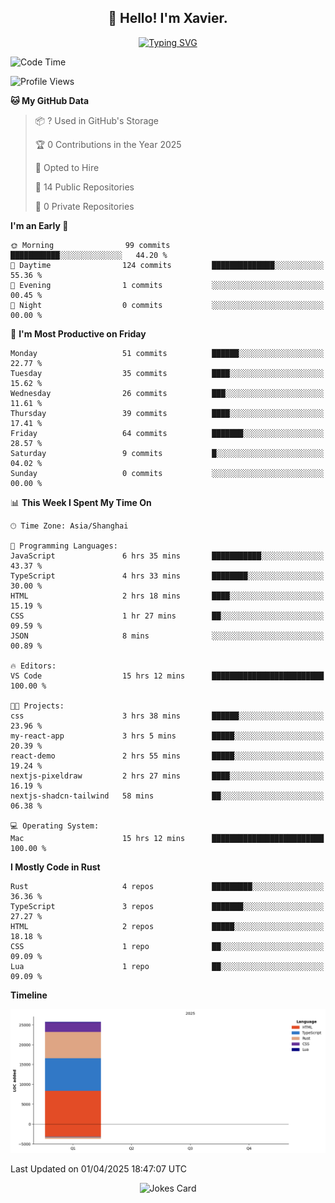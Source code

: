 <h2 align="center">👋 Hello! I'm Xavier.</h2>

<!-- typing svg starts -->
<div align="center">
 <a href="https://git.io/typing-svg"><img src="https://readme-typing-svg.demolab.com?font=Fira+Code&size=16&pause=1000&color=FFFFFFF0&width=435&lines=Fear+is+temporary.+Regret+is+forever." alt="Typing SVG" /></a>
</div>
<!-- typing svg ends -->

<!--START_SECTION:waka-->
![Code Time](http://img.shields.io/badge/Code%20Time-285%20hrs%2027%20mins-blue)

![Profile Views](http://img.shields.io/badge/Profile%20Views-10-blue)

**🐱 My GitHub Data** 

> 📦 ? Used in GitHub's Storage 
 > 
> 🏆 0 Contributions in the Year 2025
 > 
> 💼 Opted to Hire
 > 
> 📜 14 Public Repositories 
 > 
> 🔑 0 Private Repositories 
 > 
**I'm an Early 🐤** 

```text
🌞 Morning                99 commits          ███████████░░░░░░░░░░░░░░   44.20 % 
🌆 Daytime                124 commits         ██████████████░░░░░░░░░░░   55.36 % 
🌃 Evening                1 commits           ░░░░░░░░░░░░░░░░░░░░░░░░░   00.45 % 
🌙 Night                  0 commits           ░░░░░░░░░░░░░░░░░░░░░░░░░   00.00 % 
```
📅 **I'm Most Productive on Friday** 

```text
Monday                   51 commits          ██████░░░░░░░░░░░░░░░░░░░   22.77 % 
Tuesday                  35 commits          ████░░░░░░░░░░░░░░░░░░░░░   15.62 % 
Wednesday                26 commits          ███░░░░░░░░░░░░░░░░░░░░░░   11.61 % 
Thursday                 39 commits          ████░░░░░░░░░░░░░░░░░░░░░   17.41 % 
Friday                   64 commits          ███████░░░░░░░░░░░░░░░░░░   28.57 % 
Saturday                 9 commits           █░░░░░░░░░░░░░░░░░░░░░░░░   04.02 % 
Sunday                   0 commits           ░░░░░░░░░░░░░░░░░░░░░░░░░   00.00 % 
```


📊 **This Week I Spent My Time On** 

```text
🕑︎ Time Zone: Asia/Shanghai

💬 Programming Languages: 
JavaScript               6 hrs 35 mins       ███████████░░░░░░░░░░░░░░   43.37 % 
TypeScript               4 hrs 33 mins       ████████░░░░░░░░░░░░░░░░░   30.00 % 
HTML                     2 hrs 18 mins       ████░░░░░░░░░░░░░░░░░░░░░   15.19 % 
CSS                      1 hr 27 mins        ██░░░░░░░░░░░░░░░░░░░░░░░   09.59 % 
JSON                     8 mins              ░░░░░░░░░░░░░░░░░░░░░░░░░   00.89 % 

🔥 Editors: 
VS Code                  15 hrs 12 mins      █████████████████████████   100.00 % 

🐱‍💻 Projects: 
css                      3 hrs 38 mins       ██████░░░░░░░░░░░░░░░░░░░   23.96 % 
my-react-app             3 hrs 5 mins        █████░░░░░░░░░░░░░░░░░░░░   20.39 % 
react-demo               2 hrs 55 mins       █████░░░░░░░░░░░░░░░░░░░░   19.24 % 
nextjs-pixeldraw         2 hrs 27 mins       ████░░░░░░░░░░░░░░░░░░░░░   16.19 % 
nextjs-shadcn-tailwind   58 mins             ██░░░░░░░░░░░░░░░░░░░░░░░   06.38 % 

💻 Operating System: 
Mac                      15 hrs 12 mins      █████████████████████████   100.00 % 
```

**I Mostly Code in Rust** 

```text
Rust                     4 repos             █████████░░░░░░░░░░░░░░░░   36.36 % 
TypeScript               3 repos             ███████░░░░░░░░░░░░░░░░░░   27.27 % 
HTML                     2 repos             █████░░░░░░░░░░░░░░░░░░░░   18.18 % 
CSS                      1 repo              ██░░░░░░░░░░░░░░░░░░░░░░░   09.09 % 
Lua                      1 repo              ██░░░░░░░░░░░░░░░░░░░░░░░   09.09 % 
```



**Timeline**

![Lines of Code chart](https://raw.githubusercontent.com/xavier2code/xavier2code/main/assets/bar_graph.png)


 Last Updated on 01/04/2025 18:47:07 UTC
<!--END_SECTION:waka-->

<!-- jokes card -->
<div align="center">
 <img src="https://readme-jokes.vercel.app/api?hideBorder" alt="Jokes Card" />
</div>
